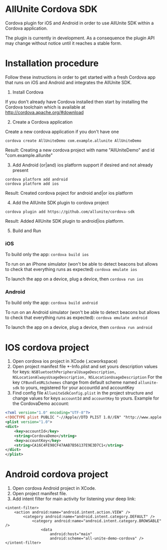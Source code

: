 # AllUnite Cordova SDK

Cordova plugin for iOS and Android in order to use AllUnite SDK within a Cordova application.

The plugin is currently in development. As a consequence the plugin API may change without notice until it reaches a stable form.

# Installation procedure

Follow these instructions in order to get started with a fresh Cordova app that runs on iOS and Android and integrates the AllUnite SDK.

1. Install Cordova

If you don't already have Cordova installed then start by installing the Cordova toolchain which is available at http://cordova.apache.org/#download

2. Create a Cordova application

Create a new cordova application if you don't have one
```
cordova create AllUniteDemo com.example.allunite AllUniteDemo
```
Result:
Creating a new cordova project with name "AllUniteDemo" and id "com.example.allunite"

3. Add Android (or|and) ios platform support if desired and not already present
```
cordova platform add android
cordova platform add ios
```
Result: 
Created cordova poject for android and|or ios platform

4. Add the AllUnite SDK plugin to cordova project
```
cordova plugin add https://github.com/allunite/cordova-sdk
```
Result: 
Added AllUnite SDK plugin to android|ios platform.

5. Build and Run

### iOS

To build only the app: ```cordova build ios```

To run on an iPhone simulator (won't be able to detect beacons but allows to check that everything runs as expected) ```cordova emulate ios```

To launch the app on a device, plug a device, then ```cordova run ios```

### Android

To build only the app: ```cordova build android```

To run on an Android simulator (won't be able to detect beacons but allows to check that everything runs as expected): ```cordova emulate android```

To launch the app on a device, plug a device, then ```cordova run android```

# IOS cordova project

1. Open cordova ios project in XCode (<projectname>.xcworkspace)
2. Open project manifest file *-Info.plist and set yours description values for keys: ```NSBluetoothPeripheralUsageDescription, NSLocationAlwaysUsageDescription, NSLocationUsageDescription``` 
For the key ```CFBundleURLSchemes``` change from default scheme named ```allunite-sdk``` to yours, registered for your accountId and accountKey
3. Find config file ```AlluniteSdkConfig.plist``` in the project structure and change values for keys ```accountId``` and ```accountKey``` to yours.
Example for the CordovaDemo account:
``` xml
<?xml version="1.0" encoding="UTF-8"?>
<!DOCTYPE plist PUBLIC "-//Apple//DTD PLIST 1.0//EN" "http://www.apple.com/DTDs/PropertyList-1.0.dtd">
<plist version="1.0">
<dict>
	<key>accountId</key>
	<string>CordovaDemo</string>
	<key>accountKey</key>
	<string>CA16C4FE98CF47AAB7B56137E9E3D7C1</string>
</dict>
</plist>
```

# Android cordova project
1. Open cordova Android project in XCode.
2. Open project manifest file.
3. Add intent filter for main activity for listening your deep link:
```
<intent-filter>
    <action android:name="android.intent.action.VIEW" />
	    <category android:name="android.intent.category.DEFAULT" />
            <category android:name="android.intent.category.BROWSABLE" />
                <data
                    android:host="main"
                    android:scheme="all-unite-demo-cordova" />
</intent-filter>
```
